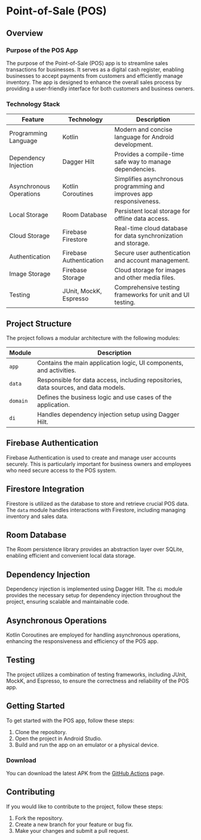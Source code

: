 # Point-of-Sale (POS)

## Overview

### Purpose of the POS App
The purpose of the Point-of-Sale (POS) app is to streamline sales transactions for businesses. It serves as a digital cash register, enabling businesses to accept payments from customers and efficiently manage inventory. The app is designed to enhance the overall sales process by providing a user-friendly interface for both customers and business owners.

### Technology Stack

| Feature                 | Technology              | Description                                                          |
|-------------------------|-------------------------|----------------------------------------------------------------------|
| Programming Language    | Kotlin                  | Modern and concise language for Android development.                 |
| Dependency Injection    | Dagger Hilt             | Provides a compile-time safe way to manage dependencies.             |
| Asynchronous Operations | Kotlin Coroutines       | Simplifies asynchronous programming and improves app responsiveness. |
| Local Storage           | Room Database           | Persistent local storage for offline data access.                    |
| Cloud Storage           | Firebase Firestore      | Real-time cloud database for data synchronization and storage.       |
| Authentication          | Firebase Authentication | Secure user authentication and account management.                   |
| Image Storage           | Firebase Storage        | Cloud storage for images and other media files.                      |
| Testing                 | JUnit, MockK, Espresso  | Comprehensive testing frameworks for unit and UI testing.            |

## Project Structure

The project follows a modular architecture with the following modules:

| Module   | Description                                                                         |
|----------|-------------------------------------------------------------------------------------|
| `app`    | Contains the main application logic, UI components, and activities.                 |
| `data`   | Responsible for data access, including repositories, data sources, and data models. |
| `domain` | Defines the business logic and use cases of the application.                        |
| `di`     | Handles dependency injection setup using Dagger Hilt.                               |

## Firebase Authentication

Firebase Authentication is used to create and manage user accounts securely. This is particularly important for business owners and employees who need secure access to the POS system.

## Firestore Integration

Firestore is utilized as the database to store and retrieve crucial POS data. The `data` module handles interactions with Firestore, including managing inventory and sales data.

## Room Database

The Room persistence library provides an abstraction layer over SQLite, enabling efficient and
convenient local data storage.

## Dependency Injection

Dependency injection is implemented using Dagger Hilt. The `di` module provides the necessary setup for dependency injection throughout the project, ensuring scalable and maintainable code.

## Asynchronous Operations

Kotlin Coroutines are employed for handling asynchronous operations, enhancing the responsiveness and efficiency of the POS app.

## Testing

The project utilizes a combination of testing frameworks, including JUnit, MockK, and Espresso, to
ensure the correctness and reliability of the POS app.

## Getting Started

To get started with the POS app, follow these steps:

1. Clone the repository.
2. Open the project in Android Studio.
3. Build and run the app on an emulator or a physical device.

### Download

You can download the latest APK from the [GitHub Actions](https://github.com/Case-Code/POS/actions)
page.
    
## Contributing

If you would like to contribute to the project, follow these steps:

1. Fork the repository.
2. Create a new branch for your feature or bug fix.
3. Make your changes and submit a pull request.


